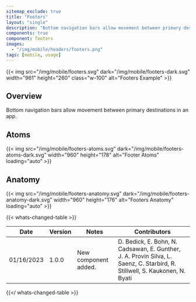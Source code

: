 ```yaml
---
sitemap_exclude: true
title: "Footers"
layout: "single"
description: "Bottom navigation bars allow movement between primary destinations in an app."
components: true
component: footers
images:
  - "/img/mobile/headers/footers.png"
tags: [mobile, usage]
---
```


{{< img src="/img/mobile/footers.svg" dark="/img/mobile/footers-dark.svg" width="961" height="260" class="w-100" alt="Footers Example" >}}

## Overview

Bottom navigation bars allow movement between primary destinations in an app.

## Atoms

{{< img src="/img/mobile/footers-atoms.svg" dark="/img/mobile/footers-atoms-dark.svg" width="960" height="178" alt="Footer Atoms" loading="auto" >}}

## Anatomy

{{< img src="/img/mobile/footers-anatomy.svg" dark="/img/mobile/footers-anatomy-dark.svg" width="960" height="176" alt="Footers Anatomy" loading="auto" >}}

{{< whats-changed-table >}}

| Date       | Version | Notes                               | Contributors |
| ---------- | ------- | ----------------------------------- | ------------ |
| 01/16/2023 | 1.0.0   | New component added. | D. Bedick, E. Bohn, N. Cadsawan, E. Gunther, J. A. Provin Silva, L. Saenz, C. Starbird, R. Stillwell, S. Kaukonen, N. Byati   |

{{</ whats-changed-table >}}
